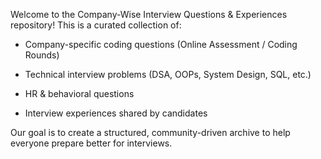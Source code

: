 Welcome to the Company-Wise Interview Questions & Experiences repository!
This is a curated collection of:

- Company-specific coding questions (Online Assessment / Coding Rounds)

- Technical interview problems (DSA, OOPs, System Design, SQL, etc.)

- HR & behavioral questions

- Interview experiences shared by candidates

Our goal is to create a structured, community-driven archive to help everyone prepare better for interviews.

